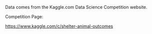 Data comes from the Kaggle.com Data Science Competition website.

Competition Page: 

https://www.kaggle.com/c/shelter-animal-outcomes
